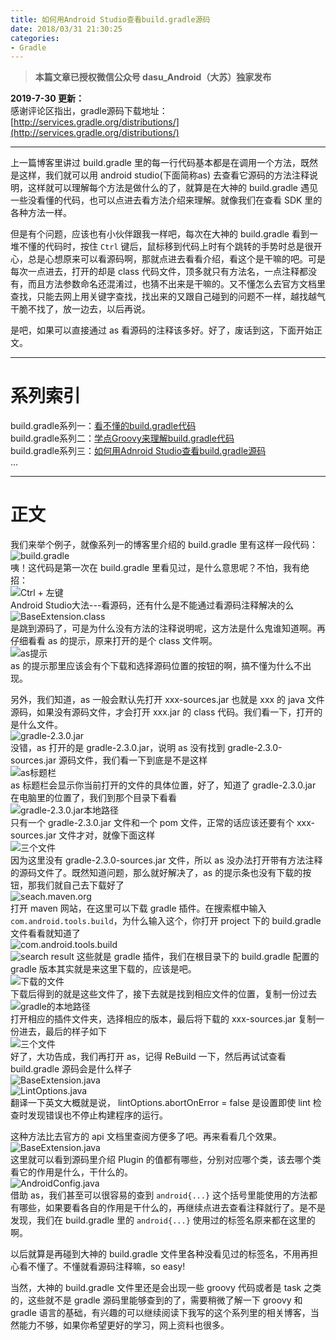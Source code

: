 ```yaml
---
title: 如何用Android Studio查看build.gradle源码
date: 2018/03/31 21:30:25
categories:
- Gradle
---
```

> **本篇文章已授权微信公众号 dasu_Android（大苏）独家发布**  

**2019-7-30 更新：**  
感谢评论区指出，gradle源码下载地址：[http://services.gradle.org/distributions/](http://services.gradle.org/distributions/)



---  
上一篇博客里讲过 build.gradle 里的每一行代码基本都是在调用一个方法，既然是这样，我们就可以用 android studio(下面简称as) 去查看它源码的方法注释说明，这样就可以理解每个方法是做什么的了，就算是在大神的 build.gradle 遇见一些没看懂的代码，也可以点进去看方法介绍来理解。就像我们在查看 SDK 里的各种方法一样。    

但是有个问题，应该也有小伙伴跟我一样吧，每次在大神的 build.gradle 看到一堆不懂的代码时，按住 `Ctrl` 键后，鼠标移到代码上时有个跳转的手势时总是很开心，总是心想原来可以看源码啊，那就点进去看看介绍，看这个是干嘛的吧。可是每次一点进去，打开的却是 class 代码文件，顶多就只有方法名，一点注释都没有，而且方法参数命名还混淆过，也猜不出来是干嘛的。又不懂怎么去官方文档里查找，只能去网上用关键字查找，找出来的又跟自己碰到的问题不一样，越找越气干脆不找了，放一边去，以后再说。  

是吧，如果可以直接通过 as 看源码的注释该多好。好了，废话到这，下面开始正文。    

***  

# 系列索引  
build.gradle系列一：[看不懂的build.gradle代码](http://www.jianshu.com/p/a3805905a5c7)  
build.gradle系列二：[学点Groovy来理解build.gradle代码](http://www.jianshu.com/p/501726c979b1)  
build.gradle系列三：[如何用Adnroid Studio查看build.gradle源码]()  
...  

***  

# 正文  
我们来举个例子，就像系列一的博客里介绍的 build.gradle 里有这样一段代码：  
![build.gradle](http://upload-images.jianshu.io/upload_images/1924341-d46a0d67f548a7aa.png?imageMogr2/auto-orient/strip%7CimageView2/2/w/1240)  
咦！这代码是第一次在 build.gradle 里看见过，是什么意思呢？不怕，我有绝招：  
![Ctrl + 左键](http://upload-images.jianshu.io/upload_images/1924341-5d5db8368916117f.png?imageMogr2/auto-orient/strip%7CimageView2/2/w/1240)  
Android Studio大法---看源码，还有什么是不能通过看源码注释解决的么  
![BaseExtension.class](http://upload-images.jianshu.io/upload_images/1924341-4b6cd41069f7fa21.png?imageMogr2/auto-orient/strip%7CimageView2/2/w/1240)  
是跳到源码了，可是为什么没有方法的注释说明呢，这方法是什么鬼谁知道啊。再仔细看看 as 的提示，原来打开的是个 class 文件啊。  
![as提示](http://upload-images.jianshu.io/upload_images/1924341-c55417ff2530580f.png?imageMogr2/auto-orient/strip%7CimageView2/2/w/1240)  
as 的提示那里应该会有个下载和选择源码位置的按钮的啊，搞不懂为什么不出现。  

另外，我们知道，as 一般会默认先打开 xxx-sources.jar 也就是 xxx 的 java 文件源码，如果没有源码文件，才会打开 xxx.jar 的 class 代码。我们看一下，打开的是什么文件。  
![gradle-2.3.0.jar](http://upload-images.jianshu.io/upload_images/1924341-9692f8b22bf2eda3.png?imageMogr2/auto-orient/strip%7CimageView2/2/w/1240)  
没错，as 打开的是 gradle-2.3.0.jar，说明 as 没有找到 gradle-2.3.0-sources.jar 源码文件，我们看一下到底是不是这样  
![as标题栏](http://upload-images.jianshu.io/upload_images/1924341-53c68923912bf799.png?imageMogr2/auto-orient/strip%7CimageView2/2/w/1240)  
as 标题栏会显示你当前打开的文件的具体位置，好了，知道了 gradle-2.3.0.jar 在电脑里的位置了，我们到那个目录下看看  
![gradle-2.3.0.jar本地路径](http://upload-images.jianshu.io/upload_images/1924341-f9da8ad2908b540e.png?imageMogr2/auto-orient/strip%7CimageView2/2/w/1240)  
只有一个 gradle-2.3.0.jar 文件和一个 pom 文件，正常的话应该还要有个 xxx-sources.jar 文件才对，就像下面这样  
![三个文件](http://upload-images.jianshu.io/upload_images/1924341-f7700195cd081102.png?imageMogr2/auto-orient/strip%7CimageView2/2/w/1240)  
因为这里没有 gradle-2.3.0-sources.jar 文件，所以 as 没办法打开带有方法注释的源码文件了。既然知道问题，那么就好解决了，as 的提示条也没有下载的按钮，那我们就自己去下载好了  
![seach.maven.org](http://upload-images.jianshu.io/upload_images/1924341-ac54a39b3846d1d4.png?imageMogr2/auto-orient/strip%7CimageView2/2/w/1240)  
打开 maven 网站，在这里可以下载 gradle 插件。在搜索框中输入 `com.android.tools.build`，为什么输入这个，你打开 project 下的 build.gradle 文件看看就知道了    
![com.android.tools.build](http://upload-images.jianshu.io/upload_images/1924341-4796f2199f748565.png?imageMogr2/auto-orient/strip%7CimageView2/2/w/1240)  
![search result](http://upload-images.jianshu.io/upload_images/1924341-374001fbc95ace5c.png?imageMogr2/auto-orient/strip%7CimageView2/2/w/1240)
这些就是 gradle 插件，我们在根目录下的 build.gradle 配置的 gradle 版本其实就是来这里下载的，应该是吧。  
![下载的文件](http://upload-images.jianshu.io/upload_images/1924341-b9b6f2c35d82ede4.png?imageMogr2/auto-orient/strip%7CimageView2/2/w/1240)  
下载后得到的就是这些文件了，接下去就是找到相应文件的位置，复制一份过去  
![gradle的本地路径](http://upload-images.jianshu.io/upload_images/1924341-139f310de6d6dfc5.png?imageMogr2/auto-orient/strip%7CimageView2/2/w/1240)  
打开相应的插件文件夹，选择相应的版本，最后将下载的 xxx-sources.jar 复制一份进去，最后的样子如下  
![三个文件](http://upload-images.jianshu.io/upload_images/1924341-9dbac486701a27fa.png?imageMogr2/auto-orient/strip%7CimageView2/2/w/1240)  
好了，大功告成，我们再打开 as，记得 ReBuild 一下，然后再试试查看 build.gradle 源码会是什么样子  
![BaseExtension.java](http://upload-images.jianshu.io/upload_images/1924341-327042d04c7edab6.png?imageMogr2/auto-orient/strip%7CimageView2/2/w/1240)  
![LintOptions.java](http://upload-images.jianshu.io/upload_images/1924341-5723f731293b39a7.png?imageMogr2/auto-orient/strip%7CimageView2/2/w/1240)  
翻译一下英文大概就是说， lintOptions.abortOnError = false 是设置即使 lint 检查时发现错误也不停止构建程序的运行。  

这种方法比去官方的 api 文档里查阅方便多了吧。再来看看几个效果。  
![BaseExtension.java](http://upload-images.jianshu.io/upload_images/1924341-19e3e3f8353694db.png?imageMogr2/auto-orient/strip%7CimageView2/2/w/1240)  
这里就可以看到源码里介绍 Plugin 的值都有哪些，分别对应哪个类，该去哪个类看它的作用是什么，干什么的。  
![AndroidConfig.java](http://upload-images.jianshu.io/upload_images/1924341-3024eb6a6819fd42.png?imageMogr2/auto-orient/strip%7CimageView2/2/w/1240)  
借助 as，我们甚至可以很容易的查到 `android{...}` 这个括号里能使用的方法都有哪些，如果要看各自的作用是干什么的，再继续点进去查看注释就行了。是不是发现，我们在 build.gradle 里的 `android{...}` 使用过的标签名原来都在这里的啊。  

以后就算是再碰到大神的 build.gradle 文件里各种没看见过的标签名，不用再担心看不懂了。不懂就看源码注释嘛，so easy!  

当然，大神的 build.gradle 文件里还是会出现一些 groovy 代码或者是 task 之类的，这些就不是 gradle 源码里能够查到的了，需要稍微了解一下 groovy 和 gradle 语言的基础，有兴趣的可以继续阅读下我写的这个系列里的相关博客，当然能力不够，如果你希望更好的学习，网上资料也很多。   
